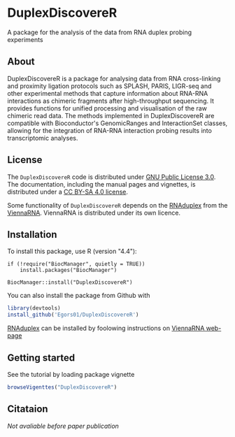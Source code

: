 # DuplexDiscovereR

<!-- badges: start -->
<!-- badges: end -->

A package for the analysis of the data from RNA duplex probing experiments
## About

DuplexDiscovereR is a package for analysing data from RNA cross-linking and 
proximity ligation protocols such as SPLASH, PARIS, LIGR-seq and other
experimental methods that capture information about RNA-RNA interactions 
as chimeric fragments after high-throughput sequencing.
It provides functions for unified processing and visualisation of the raw chimeric 
read data. The methods implemented in DuplexDiscovereR are compatible with 
Bioconductor's GenomicRanges and InteractionSet classes, allowing for the 
integration of RNA-RNA interaction probing results into transcriptomic
analyses. 

## License

The `DuplexDiscovereR` code is distributed under [GNU Public License 3.0](https://www.gnu.org/licenses/gpl-3.0.html). 
The documentation, including the manual pages and vignettes,
is distributed under a [CC BY-SA 4.0 license](https://creativecommons.org/licenses/by-sa/4.0/deed.en).


Some functionality of `DuplexDiscovereR` depends on the [RNAduplex](https://www.tbi.univie.ac.at/RNA/RNAduplex.1.html) from the
[ViennaRNA](https://www.tbi.univie.ac.at/RNA/). ViennaRNA is distributed under its own licence.


## Installation

To install this package, use R (version "4.4"):

```
if (!require("BiocManager", quietly = TRUE))
    install.packages("BiocManager")

BiocManager::install("DuplexDiscovereR")
```

You can also install the package from Github with 
```r
library(devtools)
install_github('Egors01/DuplexDiscovereR')
```
 [RNAduplex](https://www.tbi.univie.ac.at/RNA/RNAduplex.1.html) can be installed by foolowing instructions on [ViennaRNA web-page](https://www.tbi.univie.ac.at/RNA/)

## Getting started

See the tutorial by loading package vignette 
```r
browseVigenttes("DuplexDiscovereR")
```
## Citataion

*Not avaliable before paper publication*

